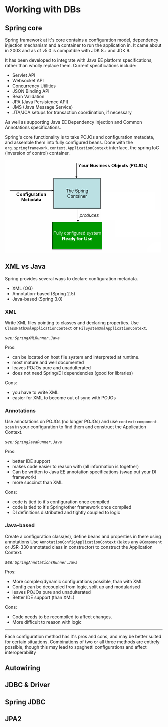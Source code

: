 # Working with DBs

## Spring core

Spring framework at it's core contains a configuration model, dependency injection mechanism and a container to run the application in. It came about in 2003 and as of v5.0 is compatible with JDK 8+ and JDK 9.

It has been developed to integrate with Java EE platform specifications, rather than wholly replace them. Current specifications include:
  - Servlet API
  - Websocket API
  - Concurrency Utilities
  - JSON Binding API
  - Bean Validation
  - JPA (Java Persistence API)
  - JMS (Java Message Service)
  - JTA/JCA setups for transaction coordination, if necessary

As well as supporting Java EE Dependency Injection and Common Annotations specifications.

Spring's core functionality is to take POJOs and configuration metadata, and assemble them into fully configured beans. 
Done with the `org.springframework.context.ApplicationContext` interface, the spring IoC (inversion of control) container.

![Container Magic](container-magic.png)	

## XML vs Java

Spring provides several ways to declare configuration metadata.
  - XML (OG)
  - Annotation-based (Spring 2.5)
  - Java-based (Spring 3.0)

### XML

Write XML files pointing to classes and declaring properties.
Use `ClassPathXmlApplicationContext` or `FilSystemXmlApplicationContext`.

*see\: `SpringXMLRunner.Java`*

Pros:
  - can be located on host file system and interpreted at runtime.
  - most mature and well documented 
  - leaves POJOs pure and unadulterated 
  - does not need Spring/DI dependencies (good for libraries)

Cons:
  - you have to write XML
  - easier for XML to become out of sync with POJOs


### Annotations

Use annotations on POJOs (no longer POJOs) and use `context:component-scan` in your configuration to find them and construct the Application Context.

*see\: `SpringJavaRunner.Java`*

Pros:
  - better IDE support
  - makes code easier to reason with (all information is together)
  - Can be written to Java EE annotation specifications (swap out your DI framework)
  - more succinct than XML
  
Cons:
  - code is tied to it's configuration once compiled
  - code is tied to it's Spring/other framework once compiled
  - DI definitions distributed and tightly coupled to logic



### Java-based

Create a configuration class(es), define beans and properties in there using annotations Use `AnnotationConfigApplicationContext` (takes any `@Component` or JSR-330 annotated class in constructor) to construct the Application Context.

*see\: `SpringAnnotationsRunner.Java`*

Pros: 
  - More complex/dynamic configurations possible, than with XML
  - Config can be decoupled from logic, split up and modularised
  - leaves POJOs pure and unadulterated
  - Better IDE support (than XML)

Cons:
  - Code needs to be recompiled to affect changes. 
  - More difficult to reason with logic
---

Each configuration method has it's pros and cons, and may be better suited for certain situations. Combinations of two or all three methods are entirely possible, though this may lead to spaghetti configurations and affect interoperability  



## Autowiring

## JDBC & Driver

## Spring JDBC

## JPA2